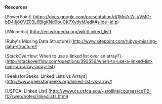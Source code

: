 **Resources**

[PowerPoint] (https://docs.google.com/presentation/d/1Mq7rlZr-uVMO-bD4Jj8OVZ03L6BIgKNd9ouCK7XydyM/edit#slide=id.p)

[Wikipedia] (http://en.wikipedia.org/wiki/Linked_list)

[Ruby's Missing Data Structure] (http://www.sitepoint.com/rubys-missing-data-structure/)

[StackOverflow: When to use a linked list over an array?] (http://stackoverflow.com/questions/393556/when-to-use-a-linked-list-over-an-array-array-list)

[GeeksforGeeks: Linked Lists vs Arrays] (http://www.geeksforgeeks.org/linked-list-vs-array/)

[USFCA: Linked List] (http://www.cs.usfca.edu/~srollins/courses/cs112-f07/web/notes/linkedlists.html)
